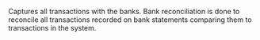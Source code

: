 Captures all transactions with the banks. Bank reconciliation is done to reconcile all transactions recorded on bank statements comparing them to transactions in the system. 
